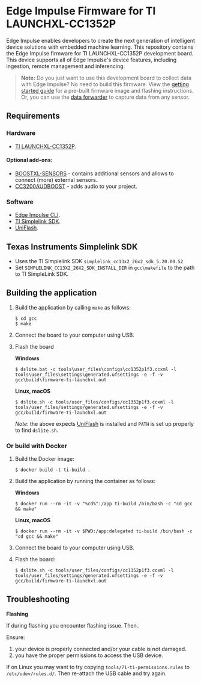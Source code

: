 # Edge Impulse Firmware for TI LAUNCHXL-CC1352P

Edge Impulse enables developers to create the next generation of intelligent device solutions with embedded machine learning. This repository contains the Edge Impulse firmware for TI LAUNCHXL-CC1352P development board. This device supports all of Edge Impulse's device features, including ingestion, remote management and inferencing.

> **Note:** Do you just want to use this development board to collect data with Edge Impulse? No need to build this firmware. View the [getting started guide](https://docs.edgeimpulse.com/docs/ti-launchxl) for a pre-built firmware image and flashing instructions. Or, you can use the [data forwarder](https://docs.edgeimpulse.com/docs/cli-data-forwarder) to capture data from any sensor.

## Requirements

### Hardware

* [TI LAUNCHXL-CC1352P](https://www.ti.com/tool/LAUNCHXL-CC1352P).

#### Optional add-ons:

* [BOOSTXL-SENSORS](https://www.ti.com/tool/BOOSTXL-SENSORS) - contains additional sensors and allows to connect (more) external sensors.
* [CC3200AUDBOOST](https://www.ti.com/tool/CC3200AUDBOOST) - adds audio to your project.

### Software

* [Edge Impulse CLI](https://docs.edgeimpulse.com/docs/cli-installation).
* [TI Simplelink SDK](https://www.ti.com/tool/download/SIMPLELINK-CC13X2-26X2-SDK).
* [UniFlash](https://www.ti.com/tool/UNIFLASH).

## Texas Instruments Simplelink SDK

- Uses the TI Simplelink SDK `simplelink_cc13x2_26x2_sdk_5.20.00.52`
- Set `SIMPLELINK_CC13X2_26X2_SDK_INSTALL_DIR` in `gcc\makefile` to the path to TI SimpleLink SDK.

## Building the application

1. Build the application by calling `make` as follows:

    ```
    $ cd gcc
    $ make
    ```
1. Connect the board to your computer using USB.
1. Flash the board

    **Windows**

    ```
    $ dslite.bat -c tools\user_files\configs\cc1352p1f3.ccxml -l tools\user_files\settings\generated.ufsettings -e -f -v gcc\build\firmware-ti-launchxl.out
    ```

    **Linux, macOS**

    ```
    $ dslite.sh -c tools/user_files/configs/cc1352p1f3.ccxml -l tools/user_files/settings/generated.ufsettings -e -f -v gcc/build/firmware-ti-launchxl.out
    ```

    *Note*: the above expects [UniFlash](https://www.ti.com/tool/UNIFLASH) is installed and `PATH` is set up properly to find `dslite.sh`.

### Or build with Docker

1. Build the Docker image:
    ```
    $ docker build -t ti-build .
    ```
1. Build the application by running the container as follows:

    **Windows**

    ```
    $ docker run --rm -it -v "%cd%":/app ti-build /bin/bash -c "cd gcc && make"
    ```

    **Linux, macOS**

    ```
    $ docker run --rm -it -v $PWD:/app:delegated ti-build /bin/bash -c "cd gcc && make"
    ```

1. Connect the board to your computer using USB.
1. Flash the board:

    ```
    $ dslite.sh -c tools/user_files/configs/cc1352p1f3.ccxml -l tools/user_files/settings/generated.ufsettings -e -f -v gcc/build/firmware-ti-launchxl.out
    ```

## Troubleshooting

**Flashing**

If during flashing you encounter flashing issue. Then..

Ensure:

1. your device is properly connected and/or your cable is not damaged.
2. you have the proper permissions to access the USB device.

If on Linux you may want to try copying `tools/71-ti-permissions.rules` to `/etc/udev/rules.d/`. Then re-attach the USB cable and try again.
